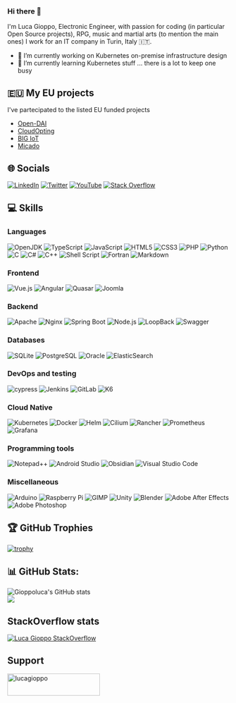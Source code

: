 ### Hi there 👋
I'm Luca Gioppo, Electronic Engineer, with passion for coding (in particular Open Source projects), RPG, music and martial arts (to mention the main ones)
I work for an IT company in Turin, Italy :it:.
- 🔭 I’m currently working on Kubernetes on-premise infrastructure design
- 🌱 I’m currently learning Kubernetes stuff ... there is a lot to keep one busy

## :eu: My EU projects
I've partecipated to the listed EU funded projects

- [Open-DAI](https://cordis.europa.eu/project/id/297362)
- [CloudOpting](https://cordis.europa.eu/project/id/621146)
- [BIG IoT](https://cordis.europa.eu/project/id/688038)
- [Micado](https://cordis.europa.eu/project/id/822717)

## 🌐 Socials
[![LinkedIn](https://img.shields.io/badge/LinkedIn-%230077B5.svg?logo=linkedin&logoColor=white)](https://linkedin.com/in/lucagioppo)
[![Twitter](https://img.shields.io/badge/Twitter-%231DA1F2.svg?logo=Twitter&logoColor=white)](https://twitter.com/LucaGioppo)
[![YouTube](https://img.shields.io/badge/YouTube-%23FF0000.svg?logo=YouTube&logoColor=white)](https://youtube.com/@LucaGioppo)
[![Stack Overflow](https://img.shields.io/badge/Stack%20Overflow-dfdfdf.svg?logo=stackoverflow&logoColor=orange)](https://stackoverflow.com/users/1747054)

## 💻 Skills
### Languages
![OpenJDK](https://img.shields.io/badge/OpenJDK-%23007ACC.svg?style=flat-square&logo=openjdk&logoColor=white) 
![TypeScript](https://img.shields.io/badge/TypeScript-%23007ACC.svg?style=flat-square&logo=typescript&logoColor=white) 
![JavaScript](https://img.shields.io/badge/JavaScript-%23323330.svg?style=flat-square&logo=javascript&logoColor=%23F7DF1E) 
![HTML5](https://img.shields.io/badge/HTML5-%23E34F26.svg?style=flat-square&logo=html5&logoColor=white) 
![CSS3](https://img.shields.io/badge/CSS3-%231572B6.svg?style=flat-square&logo=css3&logoColor=white) 
![PHP](https://img.shields.io/badge/PHP-dddddd?style=flat-square&logo=php&logoColor=3670A0) 
![Python](https://img.shields.io/badge/Python-3670A0?style=flat-square&logo=python&logoColor=ffdd54) 
![C](https://img.shields.io/badge/c-%2300599C.svg?style=flat-square&logo=c&logoColor=white)
![C#](https://img.shields.io/badge/C%23-%23239120.svg?style=flat-square&logo=c-sharp&logoColor=white) 
![C++](https://img.shields.io/badge/c++-%2300599C.svg?style=flat-square&logo=c%2B%2B&logoColor=white)
![Shell Script](https://img.shields.io/badge/Shell-%233E474A.svg?style=flat-square&logo=gnu-bash&logoColor=white) 
![Fortran](https://img.shields.io/badge/Fortran-%23734F96.svg?style=flat-square&logo=fortran&logoColor=white)
![Markdown](https://img.shields.io/badge/markdown-%23000000.svg?style=flat-square&logo=markdown&logoColor=white)
### Frontend
![Vue.js](https://img.shields.io/badge/Vue-%2335495e.svg?style=flat-square&logo=vuedotjs&logoColor=%234FC08D) 
![Angular](https://img.shields.io/badge/Angular-%2335495e.svg?style=flat-square&logo=angular&logoColor=F80000) 
![Quasar](https://img.shields.io/badge/Quasar-16B7FB?style=flat-square&logo=quasar&logoColor=black)
![Joomla](https://img.shields.io/badge/joomla-%235091CD.svg?style=flat-square&logo=joomla&logoColor=white)
### Backend
![Apache](https://img.shields.io/badge/Apache-dddddd.svg?style=flat-square&logo=apache&logoColor=red) 
![Nginx](https://img.shields.io/badge/nginx-%23009639.svg?style=flat-square&logo=nginx&logoColor=white)
![Spring Boot](https://img.shields.io/badge/Spring%20Boot-%2335495e.svg?style=flat-square&logo=springboot&logoColor=%23239120) 
![Node.js](https://img.shields.io/badge/Node.js-6DA55F?style=flat-square&logo=node.js&logoColor=white) 
![LoopBack](https://img.shields.io/badge/LoopBack-6DA55F?style=flat-square&logo=loopback&logoColor=white) 
![Swagger](https://img.shields.io/badge/-Swagger-%23Clojure?style=flat-square&logo=swagger&logoColor=white)
### Databases
![SQLite](https://img.shields.io/badge/MySQL-4479A1.svg?style=flat-square&logo=mysql&logoColor=white) 
![PostgreSQL](https://img.shields.io/badge/PostgreSQL-%2307405e.svg?style=flat-square&logo=postgresql&logoColor=white) 
![Oracle](https://img.shields.io/badge/Oracle-F80000?style=flat-square&logo=oracle&logoColor=white) 
![ElasticSearch](https://img.shields.io/badge/-ElasticSearch-005571?style=flat-square&logo=elasticsearch)
### DevOps and testing
![cypress](https://img.shields.io/badge/-cypress-%23E5E5E5?style=flat-square&logo=cypress&logoColor=058a5e)
![Jenkins](https://img.shields.io/badge/Jenkins-%23323330?style=flat-square&logo=jenkins&logoColor=white) 
![GitLab](https://img.shields.io/badge/gitlab-%23181717.svg?style=flat-square&logo=gitlab&logoColor=white)
![K6](https://img.shields.io/badge/K6-%23007ACC.svg?style=flat-square&logo=k6&logoColor=white) 
### Cloud Native
![Kubernetes](https://img.shields.io/badge/Kubernetes-%23007ACC.svg?style=flat-square&logo=kubernetes&logoColor=white) 
![Docker](https://img.shields.io/badge/Docker-%230db7ed.svg?style=flat-square&logo=docker&logoColor=white) 
![Helm](https://img.shields.io/badge/Helm-%23007ACC.svg?style=flat-square&logo=helm&logoColor=white) 
![Cilium](https://img.shields.io/badge/Cilium-%23007ACC.svg?style=flat-square&logo=cilium&logoColor=white) 
![Rancher](https://img.shields.io/badge/Rancher-dddddd.svg?style=flat-square&logo=rancher&logoColor=%23007ACC) 
![Prometheus](https://img.shields.io/badge/Prometheus-F38020?style=flat-square&logo=prometheus&logoColor=white) 
![Grafana](https://img.shields.io/badge/Grafana-F38020.svg?style=flat-square&logo=grafana&logoColor=white) 
### Programming tools
![Notepad++](https://img.shields.io/badge/Notepad++-90E59A.svg?style=flat-square&logo=notepad%2b%2b&logoColor=black)
![Android Studio](https://img.shields.io/badge/Android%20Studio-3DDC84.svg?style=flat-square&logo=android-studio&logoColor=white)
![Obsidian](https://img.shields.io/badge/Obsidian-%23483699.svg?style=flat-square&logo=obsidian&logoColor=white)
![Visual Studio Code](https://img.shields.io/badge/Visual%20Studio%20Code-0078d7.svg?style=flat-square&logo=visual-studio-code&logoColor=white)
### Miscellaneous
![Arduino](https://img.shields.io/badge/-Arduino-00979D?style=flat-square&logo=Arduino&logoColor=white) 
![Raspberry Pi](https://img.shields.io/badge/-RaspberryPi-C51A4A?style=flat-square&logo=Raspberry-Pi)
![GIMP](https://img.shields.io/badge/-GIMP-00979D?style=flat-square&logo=gimp&logoColor=white)
![Unity](https://img.shields.io/badge/unity-%23000000.svg?style=flat-square&logo=unity&logoColor=white)
![Blender](https://img.shields.io/badge/blender-%23F5792A.svg?style=flat-square&logo=blender&logoColor=white)
![Adobe After Effects](https://img.shields.io/badge/Adobe%20After%20Effects-9999FF.svg?style=flat-square&logo=Adobe%20After%20Effects&logoColor=white)
![Adobe Photoshop](https://img.shields.io/badge/adobe%20photoshop-%2331A8FF.svg?style=flat-square&logo=adobe%20photoshop&logoColor=white)


## 🏆 GitHub Trophies
[![trophy](https://github-profile-trophy.vercel.app/?username=gioppoluca)](https://github.com/ryo-ma/github-profile-trophy)

## 📊 GitHub Stats:
![Gioppoluca's GitHub stats](https://github-readme-stats.vercel.app/api?username=gioppoluca&show_icons=true&theme=transparent)<br/>
![](https://github-readme-stats.vercel.app/api/top-langs/?username=gioppoluca&theme=transparent&hide_border=false&include_all_commits=true&count_private=true&layout=compact)
## StackOverflow stats
[![Luca Gioppo StackOverflow](https://github-readme-stackoverflow.vercel.app/?userID=1747054&layout=compact)](https://stackoverflow.com/users/1747054)

## Support
<p><a href="https://www.buymeacoffee.com/lucagioppo"> <img align="left" src="https://cdn.buymeacoffee.com/buttons/v2/default-yellow.png" height="50" width="210" alt="lucagioppo" /></a></p><br><br>
<!--
**gioppoluca/gioppoluca** is a ✨ _special_ ✨ repository because its `README.md` (this file) appears on your GitHub profile.

Here are some ideas to get you started:

- 🔭 I’m currently working on ...
- 🌱 I’m currently learning ...
- 👯 I’m looking to collaborate on ...
- 🤔 I’m looking for help with ...
- 💬 Ask me about ...
- 📫 How to reach me: ...
- 😄 Pronouns: ...
- ⚡ Fun fact: ...
-->
